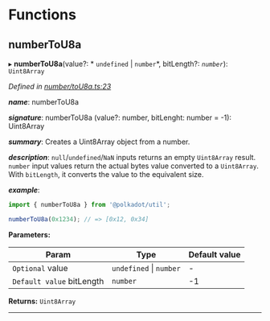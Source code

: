 

# Functions

<a id="numbertou8a"></a>

##  numberToU8a

▸ **numberToU8a**(value?: * `undefined` &#124; `number`*, bitLength?: *`number`*): `Uint8Array`

*Defined in [number/toU8a.ts:23](https://github.com/polkadot-js/common/blob/02d4155/packages/util/src/number/toU8a.ts#L23)*

*__name__*: numberToU8a

*__signature__*: numberToU8a (value?: number, bitLenght: number = -1): Uint8Array

*__summary__*: Creates a Uint8Array object from a number.

*__description__*: `null`/`undefined`/`NaN` inputs returns an empty `Uint8Array` result. `number` input values return the actual bytes value converted to a `Uint8Array`. With `bitLength`, it converts the value to the equivalent size.

*__example__*:   

```javascript
import { numberToU8a } from '@polkadot/util';

numberToU8a(0x1234); // => [0x12, 0x34]
```

**Parameters:**

| Param | Type | Default value |
| ------ | ------ | ------ |
| `Optional` value |  `undefined` &#124; `number`| - |
| `Default value` bitLength | `number` |  -1 |

**Returns:** `Uint8Array`

___

